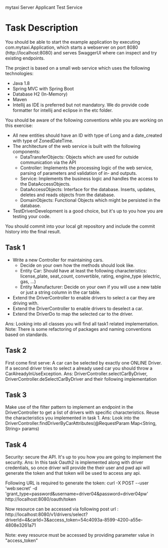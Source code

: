 mytaxi Server Applicant Test Service

# Task Description
You should be able to start the example application by executing com.mytaxi.Application, which starts a webserver on port 8080 (http://localhost:8080) and serves SwaggerUI where can inspect and try existing endpoints.

The project is based on a small web service which uses the following technologies:

* Java 1.8
* Spring MVC with Spring Boot
* Database H2 (In-Memory)
* Maven
* Intellij as IDE is preferred but not mandatory. We do provide code formatter for intellij and eclipse in the etc folder.


You should be aware of the following conventions while you are working on this exercise:

 * All new entities should have an ID with type of Long and a date_created with type of ZonedDateTime.
 * The architecture of the web service is built with the following components:
 	* DataTransferObjects: Objects which are used for outside communication via the API
   * Controller: Implements the processing logic of the web service, parsing of parameters and validation of in- and outputs.
   * Service: Implements the business logic and handles the access to the DataAccessObjects.
   * DataAccessObjects: Interface for the database. Inserts, updates, deletes and reads objects from the database.
   * DomainObjects: Functional Objects which might be persisted in the database.
 * TestDrivenDevelopment is a good choice, but it's up to you how you are testing your code.

You should commit into your local git repository and include the commit history into the final result.

## Task 1
 * Write a new Controller for maintaining cars.
   * Decide on your own how the methods should look like.
   * Entity Car: Should have at least the following characteristics: license_plate, seat_count, convertible, rating, engine_type (electric, gas, ...)
   * Entity Manufacturer: Decide on your own if you will use a new table or just a string column in the car table.
 * Extend the DriverController to enable drivers to select a car they are driving with.
 * Extend the DriverController to enable drivers to deselect a car.
 * Extend the DriverDo to map the selected car to the driver.

Ans: Looking into all classes you will find all task1 related implementation.
Note: There is some refactoring of packages and naming conventions based on standards.

## Task 2
First come first serve: A car can be selected by exactly one ONLINE Driver. If a second driver tries to select a already used car you should throw a CarAlreadyInUseException.
Ans: DriverController.selectCarByDriver, DriverController.deSelectCarByDriver and their following implementation

## Task 3
Make use of the filter pattern to implement an endpoint in the DriverController to get a list of drivers with specific characteristics. Reuse the characteristics you implemented in task 1.
Ans: Look into the DriverController.findDriverByCarAttributes(@RequestParam Map<String, String> params)


## Task 4
Security: secure the API. It's up to you how you are going to implement the security.
Ans: In this task Oauth2 is implemented along with driver credentials,
so once driver will provide the their user and pwd api will generate the token
and that token will be used to access any api.

Following URL is required to generate the token:
curl -X POST --user 'web:secret' -d 'grant_type=password&username=driver04&password=driver04pw' http://localhost:8080/oauth/token

Now resource can be accessed via following post url  :
http://localhost:8080/v1/drivers/select?driverId=4&carId=3&access_token=54c4093a-8599-4200-a55e-4808e3261a71

Note: evey resource must be accessed by providing parameter value in "access_token"

